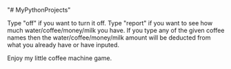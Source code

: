 "# MyPythonProjects" 


Type "off" if you want to turn it off. 
Type "report" if you want to see how much water/coffee/money/milk you have. 
If you type any of the given coffee names then the water/coffee/money/milk amount will be deducted from what you already have or have inputed. 

Enjoy my little coffee machine game. 
